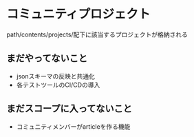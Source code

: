 # コミュニティプロジェクト

path/contents/projects/配下に該当するプロジェクトが格納される

## まだやってないこと

- jsonスキーマの反映と共通化
- 各テストツールのCI/CDの導入

## まだスコープに入ってないこと

- コミュニティメンバーがarticleを作る機能
